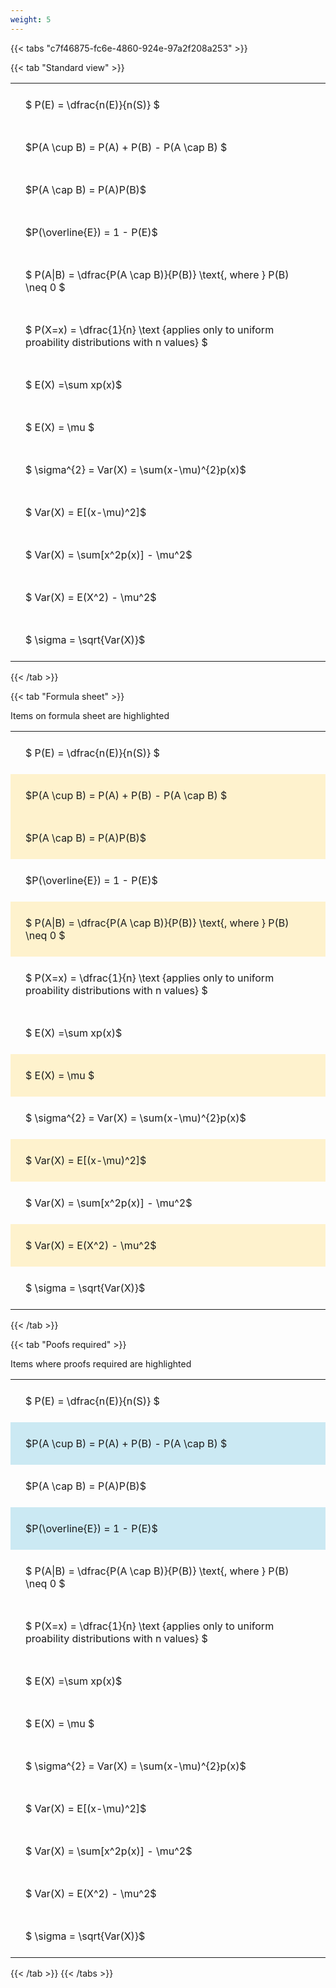 ```yaml
---
weight: 5
---
```


{{< tabs "c7f46875-fc6e-4860-924e-97a2f208a253" >}}

{{< tab "Standard view" >}}

<style type="text/css">
#T_5065c th.col_heading {
  text-align: left;
  font-size: 1em;
}
#T_5065c td {
  text-align: left;
  font-size: 1em;
  padding: 1.5em;
}
</style>
<table id="T_5065c">
  <thead>
  </thead>
  <tbody>
    <tr>
      <td id="T_5065c_row0_col0" class="data row0 col0" >$ P(E) = \dfrac{n(E)}{n(S)} $</td>
    </tr>
    <tr>
      <td id="T_5065c_row1_col0" class="data row1 col0" >$P(A \cup B) = P(A) + P(B) - P(A \cap B) $</td>
    </tr>
    <tr>
      <td id="T_5065c_row2_col0" class="data row2 col0" >$P(A \cap B)  = P(A)P(B)$</td>
    </tr>
    <tr>
      <td id="T_5065c_row3_col0" class="data row3 col0" >$P(\overline{E}) = 1 - P(E)$</td>
    </tr>
    <tr>
      <td id="T_5065c_row4_col0" class="data row4 col0" >$ P(A|B) = \dfrac{P(A \cap B)}{P(B)} \text{, where } P(B) \neq 0 $</td>
    </tr>
    <tr>
      <td id="T_5065c_row5_col0" class="data row5 col0" >$ P(X=x) =  \dfrac{1}{n} 
\text {applies only to uniform proability distributions with n values} $</td>
    </tr>
    <tr>
      <td id="T_5065c_row6_col0" class="data row6 col0" >$ E(X) =\sum xp(x)$</td>
    </tr>
    <tr>
      <td id="T_5065c_row7_col0" class="data row7 col0" >$ E(X) = \mu $</td>
    </tr>
    <tr>
      <td id="T_5065c_row8_col0" class="data row8 col0" >$ \sigma^{2} = Var(X) = \sum(x-\mu)^{2}p(x)$</td>
    </tr>
    <tr>
      <td id="T_5065c_row9_col0" class="data row9 col0" >$ Var(X) = E[(x-\mu)^2]$</td>
    </tr>
    <tr>
      <td id="T_5065c_row10_col0" class="data row10 col0" >$ Var(X) = \sum[x^2p(x)] - \mu^2$</td>
    </tr>
    <tr>
      <td id="T_5065c_row11_col0" class="data row11 col0" >$ Var(X) = E(X^2) - \mu^2$</td>
    </tr>
    <tr>
      <td id="T_5065c_row12_col0" class="data row12 col0" >$ \sigma = \sqrt{Var(X)}$</td>
    </tr>
  </tbody>
</table>
{{< /tab >}}

{{< tab "Formula sheet" >}}

Items on formula sheet are highlighted 
<br>
<style type="text/css">
#T_79b22 th.col_heading {
  text-align: left;
  font-size: 1em;
}
#T_79b22 td {
  text-align: left;
  font-size: 1em;
  padding: 1.5em;
}
#T_79b22_row0_col0, #T_79b22_row3_col0, #T_79b22_row5_col0, #T_79b22_row6_col0, #T_79b22_row8_col0, #T_79b22_row10_col0, #T_79b22_row12_col0 {
  background-color: rgba(0,0,0,0);
}
#T_79b22_row1_col0, #T_79b22_row2_col0, #T_79b22_row4_col0, #T_79b22_row7_col0, #T_79b22_row9_col0, #T_79b22_row11_col0 {
  background-color: rgba(255,194,10, 0.2);
}
</style>
<table id="T_79b22">
  <thead>
  </thead>
  <tbody>
    <tr>
      <td id="T_79b22_row0_col0" class="data row0 col0" >$ P(E) = \dfrac{n(E)}{n(S)} $</td>
    </tr>
    <tr>
      <td id="T_79b22_row1_col0" class="data row1 col0" >$P(A \cup B) = P(A) + P(B) - P(A \cap B) $</td>
    </tr>
    <tr>
      <td id="T_79b22_row2_col0" class="data row2 col0" >$P(A \cap B)  = P(A)P(B)$</td>
    </tr>
    <tr>
      <td id="T_79b22_row3_col0" class="data row3 col0" >$P(\overline{E}) = 1 - P(E)$</td>
    </tr>
    <tr>
      <td id="T_79b22_row4_col0" class="data row4 col0" >$ P(A|B) = \dfrac{P(A \cap B)}{P(B)} \text{, where } P(B) \neq 0 $</td>
    </tr>
    <tr>
      <td id="T_79b22_row5_col0" class="data row5 col0" >$ P(X=x) =  \dfrac{1}{n} 
\text {applies only to uniform proability distributions with n values} $</td>
    </tr>
    <tr>
      <td id="T_79b22_row6_col0" class="data row6 col0" >$ E(X) =\sum xp(x)$</td>
    </tr>
    <tr>
      <td id="T_79b22_row7_col0" class="data row7 col0" >$ E(X) = \mu $</td>
    </tr>
    <tr>
      <td id="T_79b22_row8_col0" class="data row8 col0" >$ \sigma^{2} = Var(X) = \sum(x-\mu)^{2}p(x)$</td>
    </tr>
    <tr>
      <td id="T_79b22_row9_col0" class="data row9 col0" >$ Var(X) = E[(x-\mu)^2]$</td>
    </tr>
    <tr>
      <td id="T_79b22_row10_col0" class="data row10 col0" >$ Var(X) = \sum[x^2p(x)] - \mu^2$</td>
    </tr>
    <tr>
      <td id="T_79b22_row11_col0" class="data row11 col0" >$ Var(X) = E(X^2) - \mu^2$</td>
    </tr>
    <tr>
      <td id="T_79b22_row12_col0" class="data row12 col0" >$ \sigma = \sqrt{Var(X)}$</td>
    </tr>
  </tbody>
</table>
{{< /tab >}}

{{< tab "Poofs required" >}}

Items where proofs required are highlighted 
<br>
<style type="text/css">
#T_4443e th.col_heading {
  text-align: left;
  font-size: 1em;
}
#T_4443e td {
  text-align: left;
  font-size: 1em;
  padding: 1.5em;
}
#T_4443e_row0_col0, #T_4443e_row2_col0, #T_4443e_row4_col0, #T_4443e_row5_col0, #T_4443e_row6_col0, #T_4443e_row7_col0, #T_4443e_row8_col0, #T_4443e_row9_col0, #T_4443e_row10_col0, #T_4443e_row11_col0, #T_4443e_row12_col0 {
  background-color: rgba(0,0,0,0);
}
#T_4443e_row1_col0, #T_4443e_row3_col0 {
  background-color: rgba(0,150,200, 0.2);
}
</style>
<table id="T_4443e">
  <thead>
  </thead>
  <tbody>
    <tr>
      <td id="T_4443e_row0_col0" class="data row0 col0" >$ P(E) = \dfrac{n(E)}{n(S)} $</td>
    </tr>
    <tr>
      <td id="T_4443e_row1_col0" class="data row1 col0" >$P(A \cup B) = P(A) + P(B) - P(A \cap B) $</td>
    </tr>
    <tr>
      <td id="T_4443e_row2_col0" class="data row2 col0" >$P(A \cap B)  = P(A)P(B)$</td>
    </tr>
    <tr>
      <td id="T_4443e_row3_col0" class="data row3 col0" >$P(\overline{E}) = 1 - P(E)$</td>
    </tr>
    <tr>
      <td id="T_4443e_row4_col0" class="data row4 col0" >$ P(A|B) = \dfrac{P(A \cap B)}{P(B)} \text{, where } P(B) \neq 0 $</td>
    </tr>
    <tr>
      <td id="T_4443e_row5_col0" class="data row5 col0" >$ P(X=x) =  \dfrac{1}{n} 
\text {applies only to uniform proability distributions with n values} $</td>
    </tr>
    <tr>
      <td id="T_4443e_row6_col0" class="data row6 col0" >$ E(X) =\sum xp(x)$</td>
    </tr>
    <tr>
      <td id="T_4443e_row7_col0" class="data row7 col0" >$ E(X) = \mu $</td>
    </tr>
    <tr>
      <td id="T_4443e_row8_col0" class="data row8 col0" >$ \sigma^{2} = Var(X) = \sum(x-\mu)^{2}p(x)$</td>
    </tr>
    <tr>
      <td id="T_4443e_row9_col0" class="data row9 col0" >$ Var(X) = E[(x-\mu)^2]$</td>
    </tr>
    <tr>
      <td id="T_4443e_row10_col0" class="data row10 col0" >$ Var(X) = \sum[x^2p(x)] - \mu^2$</td>
    </tr>
    <tr>
      <td id="T_4443e_row11_col0" class="data row11 col0" >$ Var(X) = E(X^2) - \mu^2$</td>
    </tr>
    <tr>
      <td id="T_4443e_row12_col0" class="data row12 col0" >$ \sigma = \sqrt{Var(X)}$</td>
    </tr>
  </tbody>
</table>
{{< /tab >}}
{{< /tabs >}}